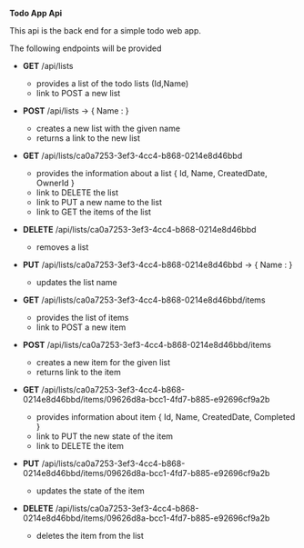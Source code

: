 **Todo App Api** 

This api is the back end for a simple todo web app.

The following endpoints will be provided



- **GET** /api/lists

  - provides a list of the todo lists (Id,Name)
  - link to POST a new list

- **POST** /api/lists -> { Name : <new list name>}

  - creates a new list with the given name
  - returns a link to the new list

- **GET** /api/lists/ca0a7253-3ef3-4cc4-b868-0214e8d46bbd

  - provides the information about a list { Id, Name, CreatedDate, OwnerId }
  - link to DELETE the list
  - link to PUT a new name to the list
  - link to GET the items of the list

- **DELETE** /api/lists/ca0a7253-3ef3-4cc4-b868-0214e8d46bbd

  - removes a list

- **PUT** /api/lists/ca0a7253-3ef3-4cc4-b868-0214e8d46bbd -> { Name : <new list name>}

  - updates the list name

- **GET** /api/lists/ca0a7253-3ef3-4cc4-b868-0214e8d46bbd/items

  - provides the list of items
  - link to POST a new item

- **POST** /api/lists/ca0a7253-3ef3-4cc4-b868-0214e8d46bbd/items

  - creates a new item for the given list
  - returns link to the item

- **GET** /api/lists/ca0a7253-3ef3-4cc4-b868-0214e8d46bbd/items/09626d8a-bcc1-4fd7-b885-e92696cf9a2b

  - provides information about item { Id, Name, CreatedDate, Completed }
  - link to PUT the new state of the item
  - link to DELETE the item

- **PUT** /api/lists/ca0a7253-3ef3-4cc4-b868-0214e8d46bbd/items/09626d8a-bcc1-4fd7-b885-e92696cf9a2b

  - updates the state of the item

- **DELETE** /api/lists/ca0a7253-3ef3-4cc4-b868-0214e8d46bbd/items/09626d8a-bcc1-4fd7-b885-e92696cf9a2b

  - deletes the item from the list

  ​

  ​

  ​